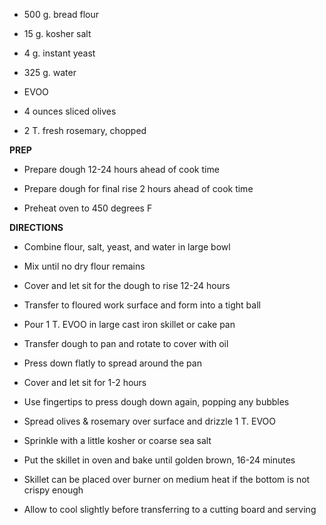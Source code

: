 -   500 g. bread flour

-   15 g. kosher salt

-   4 g. instant yeast

-   325 g. water

-   EVOO

-   4 ounces sliced olives

-   2 T. fresh rosemary, chopped

**PREP**

-   Prepare dough 12-24 hours ahead of cook time

-   Prepare dough for final rise 2 hours ahead of cook time

-   Preheat oven to 450 degrees F

**DIRECTIONS**

-   Combine flour, salt, yeast, and water in large bowl

-   Mix until no dry flour remains

-   Cover and let sit for the dough to rise 12-24 hours

-   Transfer to floured work surface and form into a tight ball

-   Pour 1 T. EVOO in large cast iron skillet or cake pan

-   Transfer dough to pan and rotate to cover with oil

-   Press down flatly to spread around the pan

-   Cover and let sit for 1-2 hours

-   Use fingertips to press dough down again, popping any bubbles

-   Spread olives & rosemary over surface and drizzle 1 T. EVOO

-   Sprinkle with a little kosher or coarse sea salt

-   Put the skillet in oven and bake until golden brown, 16-24 minutes

-   Skillet can be placed over burner on medium heat if the bottom is
    not crispy enough

-   Allow to cool slightly before transferring to a cutting board and
    serving
